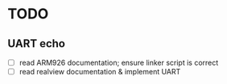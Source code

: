 # TODO

## UART echo

  * [ ] read ARM926 documentation; ensure linker script is correct
  * [ ] read realview documentation & implement UART